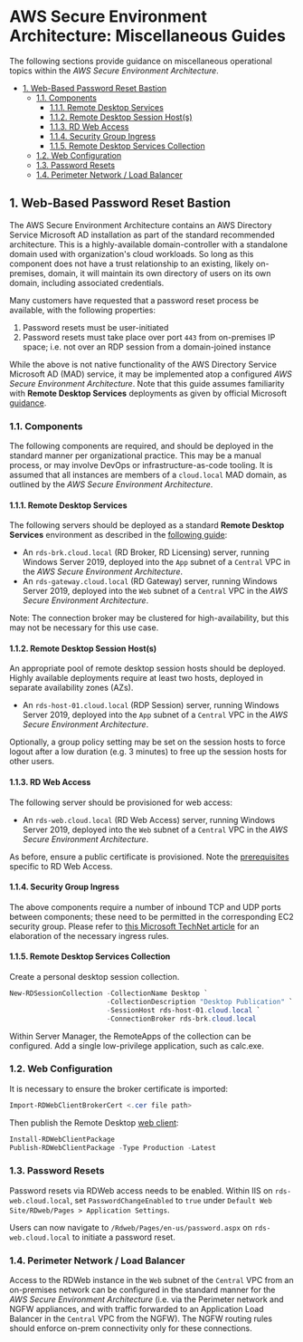 # AWS Secure Environment Architecture: Miscellaneous Guides

The following sections provide guidance on miscellaneous operational topics within the _AWS Secure Environment Architecture_.

<!-- TOC depthFrom:2 -->

- [1. Web-Based Password Reset Bastion](#1-web-based-password-reset-bastion)
  - [1.1. Components](#11-components)
    - [1.1.1. Remote Desktop Services](#111-remote-desktop-services)
    - [1.1.2. Remote Desktop Session Host(s)](#112-remote-desktop-session-hosts)
    - [1.1.3. RD Web Access](#113-rd-web-access)
    - [1.1.4. Security Group Ingress](#114-security-group-ingress)
    - [1.1.5. Remote Desktop Services Collection](#115-remote-desktop-services-collection)
  - [1.2. Web Configuration](#12-web-configuration)
  - [1.3. Password Resets](#13-password-resets)
  - [1.4. Perimeter Network / Load Balancer](#14-perimeter-network--load-balancer)

<!-- /TOC -->

## 1. Web-Based Password Reset Bastion

The AWS Secure Environment Architecture contains an AWS Directory Service Microsoft AD installation as part of the standard recommended architecture. This is a highly-available domain-controller with a standalone domain used with organization's cloud workloads. So long as this component does not have a trust relationship to an existing, likely on-premises, domain, it will maintain its own directory of users on its own domain, including associated credentials.

Many customers have requested that a password reset process be available, with the following properties:

1. Password resets must be user-initiated
2. Password resets must take place over port `443` from on-premises IP space; i.e. not over an RDP session from a domain-joined instance

While the above is not native functionality of the AWS Directory Service Microsoft AD (MAD) service, it may be implemented atop a configured _AWS Secure Environment Architecture_. Note that this guide assumes familiarity with **Remote Desktop Services** deployments as given by official Microsoft [guidance][guide].

### 1.1. Components

The following components are required, and should be deployed in the standard manner per organizational practice. This may be a manual process, or may involve DevOps or infrastructure-as-code tooling. It is assumed that all instances are members of a `cloud.local` MAD domain, as outlined by the _AWS Secure Environment Architecture_.

#### 1.1.1. Remote Desktop Services

The following servers should be deployed as a standard **Remote Desktop Services** environment as described in the [following guide][guide]:

* An `rds-brk.cloud.local` (RD Broker, RD Licensing) server, running Windows Server 2019, deployed into the `App` subnet of a `Central` VPC in the _AWS Secure Environment Architecture_.
* An `rds-gateway.cloud.local` (RD Gateway) server, running Windows Server 2019, deployed into the `Web` subnet of a `Central` VPC in the _AWS Secure Environment Architecture_.

Note: The connection broker may be clustered for high-availability, but this may not be necessary for this use case.

#### 1.1.2. Remote Desktop Session Host(s)

An appropriate pool of remote desktop session hosts should be deployed. Highly available deployments require at least two hosts, deployed in separate availability zones (AZs).

* An `rds-host-01.cloud.local` (RDP Session) server, running Windows Server 2019, deployed into the `App` subnet of a `Central` VPC in the _AWS Secure Environment Architecture_.

Optionally, a group policy setting may be set on the session hosts to force logout after a low duration (e.g. 3 minutes) to free up the session hosts for other users.

#### 1.1.3. RD Web Access

The following server should be provisioned for web access:

* An `rds-web.cloud.local` (RD Web Access) server, running Windows Server 2019, deployed into the `Web` subnet of a `Central` VPC in the _AWS Secure Environment Architecture_.

As before, ensure a public certificate is provisioned. Note the [prerequisites][web-pre] specific to RD Web Access.

[web-pre]: https://docs.microsoft.com/en-us/windows-server/remote/remote-desktop-services/clients/remote-desktop-web-client-admin#what-youll-need-to-set-up-the-web-client
[guide]: https://docs.microsoft.com/en-us/windows-server/remote/remote-desktop-services/rds-plan-and-design
[pool]: https://docs.microsoft.com/en-us/windows-server/remote/remote-desktop-services/rds-create-collection
[ingress]: https://social.technet.microsoft.com/wiki/contents/articles/16164.rds-2012-which-ports-are-used-during-deployment.aspx

#### 1.1.4. Security Group Ingress
The above components require a number of inbound TCP and UDP ports between components; these need to be permitted in the corresponding EC2 security group. Please refer to [this Microsoft TechNet article][ingress] for an elaboration of the necessary ingress rules.

#### 1.1.5. Remote Desktop Services Collection

Create a personal desktop session collection.

```powershell
New-RDSessionCollection -CollectionName Desktop `
                        -CollectionDescription "Desktop Publication" `
                        -SessionHost rds-host-01.cloud.local `
                        -ConnectionBroker rds-brk.cloud.local
```

Within Server Manager, the RemoteApps of the collection can be configured. Add a single low-privilege application, such as calc.exe.

### 1.2. Web Configuration

It is necessary to ensure the broker certificate is imported:

```powershell
Import-RDWebClientBrokerCert <.cer file path>
```

Then publish the Remote Desktop [web client][publish]:

```powershell
Install-RDWebClientPackage
Publish-RDWebClientPackage -Type Production -Latest
```

[publish]: https://docs.microsoft.com/en-us/windows-server/remote/remote-desktop-services/clients/remote-desktop-web-client-admin#how-to-publish-the-remote-desktop-web-client


### 1.3. Password Resets
Password resets via RDWeb access needs to be enabled. Within IIS on `rds-web.cloud.local`, set `PasswordChangeEnabled` to `true` under `Default Web Site/RDweb/Pages > Application Settings`.

Users can now navigate to `/Rdweb/Pages/en-us/password.aspx` on `rds-web.cloud.local` to initiate a password reset.

### 1.4. Perimeter Network / Load Balancer

Access to the RDWeb instance in the `Web` subnet of the `Central` VPC from an on-premises network can be configured in the standard manner for the _AWS Secure Environment Architecture_ (i.e. via the Perimeter network and NGFW appliances, and with traffic forwarded to an Application Load Balancer in the `Central` VPC from the NGFW). The NGFW routing rules should enforce on-prem connectivity only for these connections.

